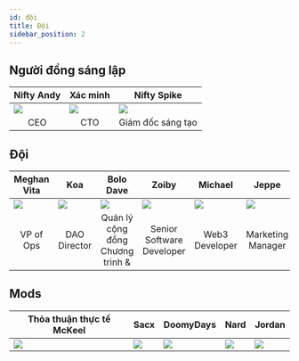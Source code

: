 ```yaml
---
id: đội
title: Đội
sidebar_position: 2
---
```


## Người đồng sáng lập

| Nifty Andy                   | Xác minh                     | Nifty Spike                                |
| ---------------------------- | ---------------------------- | ------------------------------------------ |
| ![](/img/NiftyAndy.png)      | ![](/img/snarfy.png)         | ![](/img/NiftySpike.png)                   |
| <div align="center">CEO | <div align="center">CTO | <div align="center">Giám đốc sáng tạo |

## Đội

| Meghan Vita                        | Koa                                   | Bolo Dave                                                 | Zoiby                                              | Michael                                 | Jeppe                                      |
| ---------------------------------- | ------------------------------------- | --------------------------------------------------------- | -------------------------------------------------- | --------------------------------------- | ------------------------------------------ |
| ![](/img/NiftyMorgan.png)          | ![](/img/koa.png)                     | ![](/img/bolo.png)                                        | ![](/img/zoiby.png)                                | ![](/img/NiftyMichael.png)              | ![](/img/jeppe.png)                        |
| <div align="center">VP of Ops | <div align="center">DAO Director | <div align="center">Quản lý cộng đồng Chương trình & | <div align="center">Senior Software Developer | <div align="center">Web3 Developer | <div align="center">Marketing Manager |

## Mods

| Thỏa thuận thực tế McKeel | Sacx               | DoomyDays           | Nard               | Jordan               |
| ------------------------- | ------------------ | ------------------- | ------------------ | -------------------- |
| ![](/img/realdeal.png)    | ![](/img/sacx.png) | ![](/img/doomy.png) | ![](/img/nard.png) | ![](/img/jordan.png) |

